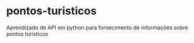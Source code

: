 # pontos-turisticos
Aprendizado de API em python para fornecimento de informações sobre pontos turísticos
